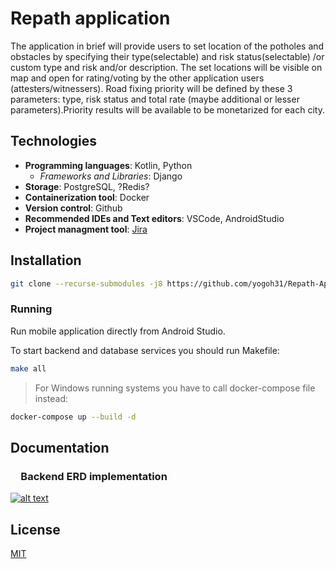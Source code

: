# Repath application

The application in brief will provide users to set location of the potholes and obstacles by specifying their type(selectable) and risk status(selectable) /or custom type and risk and/or description. The set locations will be visible on map and open for rating/voting by the other application users (attesters/witnessers). Road fixing priority will be defined by these 3 parameters: type, risk status and total rate (maybe additional or lesser parameters).Priority results will be available to be monetarized for each city.

## Technologies

- **Programming languages**: Kotlin, Python
  - *Frameworks and Libraries*: Django
- **Storage**: PostgreSQL, ?Redis?
- **Containerization tool**: Docker
- **Version control**: Github
- **Recommended IDEs and Text editors**: VSCode, AndroidStudio
- **Project managment tool**: [Jira](https://eeeeeeeeeeeeee.atlassian.net/jira/software/projects/RA/boards/4)

## Installation

```bash
git clone --recurse-submodules -j8 https://github.com/yogoh31/Repath-App-Composer
```

### Running

Run mobile application directly from Android Studio.

To start backend and database services you should run Makefile:
```bash
make all
```
> For Windows running systems you have to call docker-compose file instead:
```bash
docker-compose up --build -d
```

## Documentation

### &emsp;Backend ERD implementation
[![alt text](https://github.com/yogoh31/Repath-App-Composer/blob/master/documentation/backend-erd.jpg?raw=true)](https://app.sqldbm.com/PostgreSQL/Edit/p204138/)

## License
[MIT](https://choosealicense.com/licenses/mit/)
